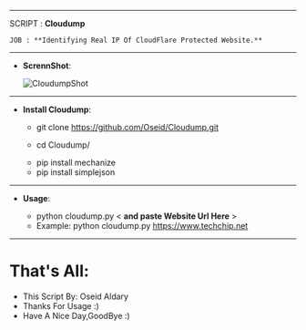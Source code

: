 ***
 SCRIPT : **Cloudump**
 
    JOB : **Identifying Real IP Of CloudFlare Protected Website.**
***

- **ScrennShot**:

     ![CloudumpShot](https://user-images.githubusercontent.com/29546157/49556057-d7c80800-f90a-11e8-812a-1405e57ffa15.PNG)

***
- **Install Cloudump**:

     * git clone https://github.com/Oseid/Cloudump.git
       
     * cd Cloudump/
     
     - pip install mechanize
     - pip install simplejson

***
- **Usage**:

    - python cloudump.py < **and paste Website Url Here** >
    
    * Example: python cloudump.py https://www.techchip.net
***


# That's All:
 - This Script By: Oseid Aldary
 - Thanks For Usage :)
 - Have A Nice Day,GoodBye :)
 


